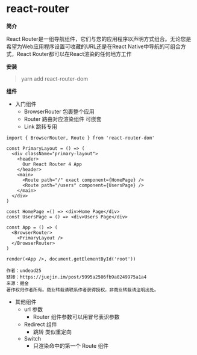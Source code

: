 # react-router



**简介**

React Router是一组导航组件，它们与您的应用程序以声明方式组合。无论您是希望为Web应用程序设置可收藏的URL还是在React Native中导航的可组合方式，React Router都可以在React渲染的任何地方工作

**安装**

> yarn add react-router-dom

**组件**

* 入门组件
  * BrowserRouter 包裹整个应用
  * Router 路由对应渲染组件 可嵌套
  * Link 跳转专用

```text
import { BrowserRouter, Route } from 'react-router-dom'

const PrimaryLayout = () => (
  <div className="primary-layout">
    <header>
      Our React Router 4 App
    </header>
    <main>
      <Route path="/" exact component={HomePage} />
      <Route path="/users" component={UsersPage} />
    </main>
  </div>
)

const HomePage =() => <div>Home Page</div>
const UsersPage = () => <div>Users Page</div>

const App = () => (
  <BrowserRouter>
    <PrimaryLayout />
  </BrowserRouter>
)

render(<App />, document.getElementById('root'))

作者：undead25
链接：https://juejin.im/post/5995a2506fb9a0249975a1a4
来源：掘金
著作权归作者所有。商业转载请联系作者获得授权，非商业转载请注明出处。
```

* 其他组件
  * url 参数 
    * Router 组件参数可以用冒号表识参数
  * Redirect 组件 
    * 跳转 类似重定向 
  * Switch
    * 只渲染命中的第一个 Route 组件

